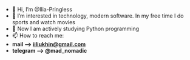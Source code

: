 - 👋 Hi, I’m @Ilia-Pringless
- 👀 I’m interested in technology, modern software. In my free time I do sports and watch movies
- 🌱 Now I am actively studying Python programming
- 📫 How to reach me:
- **mail --> iiliukhin@gmail.com**
- **telegram --> @mad_nomadic**

<!---
Ilia-Pringless/Ilia-Pringless is a ✨ special ✨ repository because its `README.md` (this file) appears on your GitHub profile.
You can click the Preview link to take a look at your changes.
--->
